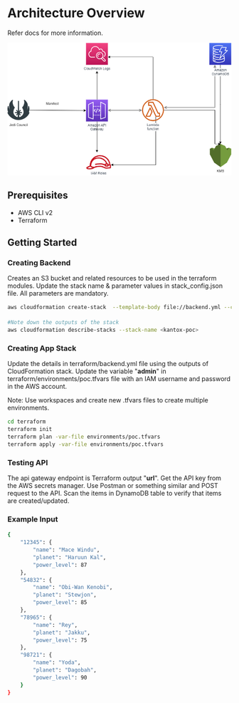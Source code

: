 # Architecture Overview

Refer docs for more information.

![Alt text](docs/AWS-Architecture.png?raw=true)


## 

## Prerequisites
- AWS CLI v2
- Terraform

## Getting Started

### Creating Backend

Creates an S3 bucket and related resources to be used in the terraform modules. 
Update the stack name & parameter values in stack_config.json file. All parameters are mandatory.

```bash
aws cloudformation create-stack  --template-body file://backend.yml --cli-input-json file://stack_config.json

#Note down the outputs of the stack 
aws cloudformation describe-stacks --stack-name <kantox-poc>
```

### Creating App Stack

Update the details in terraform/backend.yml file using the outputs of CloudFormation stack.
Update the variable "**admin**" in terraform/environments/poc.tfvars file with an IAM username and password in the AWS account.  

Note: Use workspaces and create new .tfvars files to create multiple environments.
```bash
cd terraform
terraform init
terraform plan -var-file environments/poc.tfvars
terraform apply -var-file environments/poc.tfvars
```

### Testing API

The api gateway endpoint is Terraform output "**url**". Get the API key from the AWS secrets manager.
Use Postman or something similar and POST request to the API. 
Scan the items in DynamoDB table to verify that items are created/updated.

### Example Input
```bash
{
    "12345": {
        "name": "Mace Windu",
        "planet": "Haruun Kal",
        "power_level": 87
    },
    "54832": {
        "name": "Obi-Wan Kenobi",
        "planet": "Stewjon",
        "power_level": 85
    },
    "78965": {
        "name": "Rey",
        "planet": "Jakku",
        "power_level": 75
    },
    "98721": {
        "name": "Yoda",
        "planet": "Dagobah",
        "power_level": 90
    }
}
```